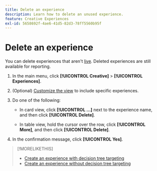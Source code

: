 ```yaml
---
title: Delete an experience
description: Learn how to delete an unused experience.
feature: Creative Experiences
exl-id: 5658692f-4ae6-41d5-82d3-78ff5560b95f
---
```

# Delete an experience

<!-- No multiselect for experiences as of 1/30 -->

You can delete experiences that aren't [live](experience-about.md#experience-statuses). Deleted experiences are still available for reporting. <!-- Verify -->

1. In the main menu, click **[!UICONTROL Creative]** > **[!UICONTROL Experiences]**.

1. (Optional) [Customize the view](/help/creative/introduction/customize-data-views.md) to include specific experiences.

1. Do one of the following:

   * In card view, click **[!UICONTROL ...]** next to the experience name, and then click **[!UICONTROL Delete]**.
   
   * In table view, hold the cursor over the row, click **[!UICONTROL More]**, and then click **[!UICONTROL Delete]**.

1. In the confirmation message, click **[!UICONTROL Yes]**.

>[!MORELIKETHIS]
>
>* [Create an experience with decision tree targeting](experience-create-targeting.md)
>* [Create an experience without decision tree targeting](experience-create-no-targeting.md)
